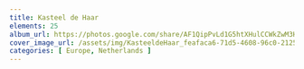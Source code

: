 ```yaml
---
title: Kasteel de Haar
elements: 25
album_url: https://photos.google.com/share/AF1QipPvLd1G5htXHulCCWkZwM3H1SmUalXFllec-Cf3_Wc_A-W94eOjjbS40VDi2eWbRg?key=SU04VW9vem5WRFhvblpiNjRlX2xkbjJsU0hDVHRR
cover_image_url: /assets/img/KasteeldeHaar_feafaca6-71d5-4608-96c0-2125da11ef07.jpg
categories: [ Europe, Netherlands ]
---
```

